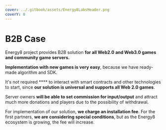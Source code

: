 ```yaml
---
cover: ../.gitbook/assets/Energy8LabsHeader.png
coverY: 0
---
```


# B2B Case

Energy8 project provides B2B solution **for all Web2.0 and Web3.0 games and community game servers.**

**Implementation with new games is very easy**, because we have ready-made algorithm and SDK.

It's not required **** to interact with smart contracts and other technologies to start, since **our solution is universal and supports all Web 2.0 games**.

Server owners **will be able to set commission for input/output** and attract much more donations and players due to the possibility of withdrawal.

For implementation of our solution, **we charge an installation fee**. For the first partners, **we are considering special conditions**, but as the Energy8 ecosystem is growing, the fee will increase.
